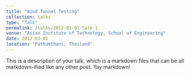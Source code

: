 ```yaml
---
title: "Wind Tunnel Testing"
collection: talks
type: "Talk"
permalink: /talks/2012-03-01-talk-1
venue: "Asian Institute of Technology, School of Engineering"
date: 2012-03-01
location: "Pathumthani, Thailand"
---
```


This is a description of your talk, which is a markdown files that can be all markdown-ified like any other post. Yay markdown!
